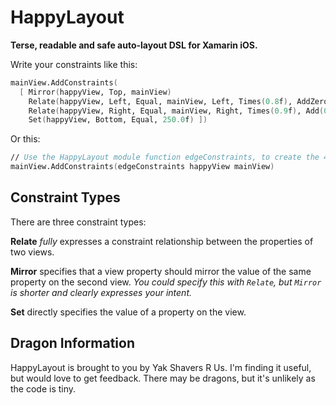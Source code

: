 HappyLayout
===========

**Terse, readable and safe auto-layout DSL for Xamarin iOS.**

Write your constraints like this:

```fsharp
mainView.AddConstraints(
  [ Mirror(happyView, Top, mainView)
    Relate(happyView, Left, Equal, mainView, Left, Times(0.8f), AddZero)
    Relate(happyView, Right, Equal, mainView, Right, Times(0.9f), Add(0.5f))
    Set(happyView, Bottom, Equal, 250.0f) ])
```    

Or this:

```fsharp
// Use the HappyLayout module function edgeConstraints, to create the 4 constraints I need.
mainView.AddConstraints(edgeConstraints happyView mainView)
```

## Constraint Types

There are three constraint types:

**Relate** *fully* expresses a constraint relationship between the properties of two views.

**Mirror** specifies that a view property should mirror the value of the same property on the second view.  *You could specify this with `Relate`, but `Mirror` is shorter and clearly expresses your intent.*

**Set** directly specifies the value of a property on the view.

## Dragon Information

HappyLayout is brought to you by Yak Shavers R Us.  I'm finding it useful, but would love to get feedback.  There may be dragons, but it's unlikely as the code is tiny.
